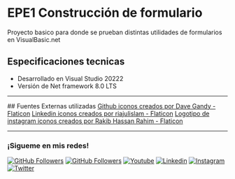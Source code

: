 # EPE1 Construcción de formulario

Proyecto basico para donde se prueban distintas utilidades de formularios en VisualBasic.net

## Especificaciones tecnicas
- Desarrollado en Visual Studio 20222
- Versión de Net framework 8.0 LTS

<hr/>
## Fuentes Externas utilizadas
<a href="https://www.flaticon.es/iconos-gratis/github" title="github iconos">Github iconos creados por Dave Gandy - Flaticon</a>
<a href="https://www.flaticon.es/iconos-gratis/linkedin" title="linkedin iconos">Linkedin iconos creados por riajulislam - Flaticon</a>
<a href="https://www.flaticon.es/iconos-gratis/logotipo-de-instagram" title="logotipo de instagram iconos">Logotipo de instagram iconos creados por Rakib Hassan Rahim - Flaticon</a>

<hr/>
<h3>¡Sigueme en mis redes!</h3>

[![GitHub Followers](https://img.shields.io/github/followers/wotanCode?style=social)](https://github.com/wotanCode)
[![GitHub Followers](https://img.shields.io/github/stars/wotanCode?style=social)](https://github.com/wotanCode)
[![Youtube](https://img.shields.io/badge/Youtube-FF0000?style=for-the-badge&logo=Youtube&logoColor=white&labelColor=101010)](https://www.youtube.com/channel/UCwISu2hFg7EpOIZ8aV7iS6g?sub_confirmation=1)
[![Linkedin](https://img.shields.io/badge/Linkedin-00d8fd?&logo=linkedin&logoColor=white&labelColor=101010)](https://www.linkedin.com/in/pedro-yanez/)
[![Instagram](https://img.shields.io/badge/Instagram-E4405F?&logo=instagram&logoColor=white&labelColor=101010)](https://www.instagram.com/pedroelhumano/?theme=dark)
[![Twitter](https://img.shields.io/badge/Twitter-1DA1F2?&logo=twitter&logoColor=white&labelColor=101010)](https://www.twitter.com/pedroelhumano)